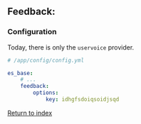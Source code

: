 ## Feedback:

### Configuration

Today, there is only the `uservoice` provider.

```yaml
# /app/config/config.yml

es_base:
    # ...
    feedback:
        options:
            key: idhgfsdoiqsoidjsqd
```

[Return to index](index.md)